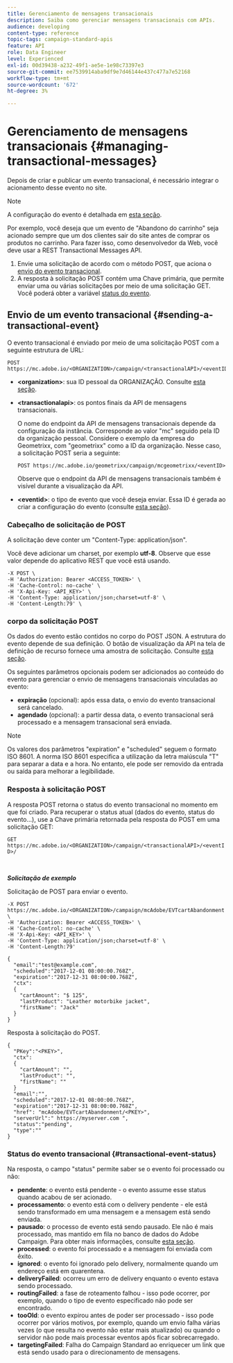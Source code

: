 ```yaml
---
title: Gerenciamento de mensagens transacionais
description: Saiba como gerenciar mensagens transacionais com APIs.
audience: developing
content-type: reference
topic-tags: campaign-standard-apis
feature: API
role: Data Engineer
level: Experienced
exl-id: 00d39438-a232-49f1-ae5e-1e98c73397e3
source-git-commit: ee7539914aba9df9e7d46144e437c477a7e52168
workflow-type: tm+mt
source-wordcount: '672'
ht-degree: 3%

---
```


# Gerenciamento de mensagens transacionais {#managing-transactional-messages}

Depois de criar e publicar um evento transacional, é necessário integrar o acionamento desse evento no site.

>[!NOTE]
>
>A configuração do evento é detalhada em [esta seção](../../channels/using/configuring-transactional-event.md).

Por exemplo, você deseja que um evento de &quot;Abandono do carrinho&quot; seja acionado sempre que um dos clientes sair do site antes de comprar os produtos no carrinho. Para fazer isso, como desenvolvedor da Web, você deve usar a REST Transactional Messages API.

1. Envie uma solicitação de acordo com o método POST, que aciona o [envio do evento transacional](#sending-a-transactional-event).
1. A resposta à solicitação POST contém uma Chave primária, que permite enviar uma ou várias solicitações por meio de uma solicitação GET. Você poderá obter a variável [status do evento](#transactional-event-status).

## Envio de um evento transacional {#sending-a-transactional-event}

O evento transacional é enviado por meio de uma solicitação POST com a seguinte estrutura de URL:

```
POST https://mc.adobe.io/<ORGANIZATION>/campaign/<transactionalAPI>/<eventID>
```

* **&lt;organization>**: sua ID pessoal da ORGANIZAÇÃO. Consulte [esta seção](../../api/using/must-read.md).

* **&lt;transactionalapi>**: os pontos finais da API de mensagens transacionais.

   O nome do endpoint da API de mensagens transacionais depende da configuração da instância. Corresponde ao valor &quot;mc&quot; seguido pela ID da organização pessoal. Considere o exemplo da empresa do Geometrixx, com &quot;geometrixx&quot; como a ID da organização. Nesse caso, a solicitação POST seria a seguinte:

   `POST https://mc.adobe.io/geometrixx/campaign/mcgeometrixx/<eventID>`

   Observe que o endpoint da API de mensagens transacionais também é visível durante a visualização da API.

* **&lt;eventid>**: o tipo de evento que você deseja enviar. Essa ID é gerada ao criar a configuração do evento (consulte [esta seção](../../channels/using/configuring-transactional-event.md#creating-an-event)).

### Cabeçalho de solicitação de POST

A solicitação deve conter um &quot;Content-Type: application/json&quot;.

Você deve adicionar um charset, por exemplo **utf-8**. Observe que esse valor depende do aplicativo REST que você está usando.

```
-X POST \
-H 'Authorization: Bearer <ACCESS_TOKEN>' \
-H 'Cache-Control: no-cache' \
-H 'X-Api-Key: <API_KEY>' \
-H 'Content-Type: application/json;charset=utf-8' \
-H 'Content-Length:79' \
```

### corpo da solicitação POST

Os dados do evento estão contidos no corpo do POST JSON. A estrutura do evento depende de sua definição. O botão de visualização da API na tela de definição de recurso fornece uma amostra de solicitação. Consulte [esta seção](../../channels/using/publishing-transactional-event.md#previewing-and-publishing-the-event).

Os seguintes parâmetros opcionais podem ser adicionados ao conteúdo do evento para gerenciar o envio de mensagens transacionais vinculadas ao evento:

* **expiração** (opcional): após essa data, o envio do evento transacional será cancelado.
* **agendado** (opcional): a partir dessa data, o evento transacional será processado e a mensagem transacional será enviada.

>[!NOTE]
>
>Os valores dos parâmetros &quot;expiration&quot; e &quot;scheduled&quot; seguem o formato ISO 8601. A norma ISO 8601 especifica a utilização da letra maiúscula &quot;T&quot; para separar a data e a hora. No entanto, ele pode ser removido da entrada ou saída para melhorar a legibilidade.

### Resposta à solicitação POST

A resposta POST retorna o status do evento transacional no momento em que foi criado. Para recuperar o status atual (dados do evento, status do evento...), use a Chave primária retornada pela resposta do POST em uma solicitação GET:

`GET https://mc.adobe.io/<ORGANIZATION>/campaign/<transactionalAPI>/<eventID>/`

<br/>

***Solicitação de exemplo***

Solicitação de POST para enviar o evento.

```
-X POST https://mc.adobe.io/<ORGANIZATION>/campaign/mcAdobe/EVTcartAbandonment \
-H 'Authorization: Bearer <ACCESS_TOKEN>' \
-H 'Cache-Control: no-cache' \
-H 'X-Api-Key: <API_KEY>' \
-H 'Content-Type: application/json;charset=utf-8' \
-H 'Content-Length:79'

{
  "email":"test@example.com",
  "scheduled":"2017-12-01 08:00:00.768Z",
  "expiration":"2017-12-31 08:00:00.768Z",
  "ctx":
  {
    "cartAmount": "$ 125",
    "lastProduct": "Leather motorbike jacket",
    "firstName": "Jack"
  }
}
```

Resposta à solicitação do POST.

```
{
  "PKey":"<PKEY>",
  "ctx":
  {
    "cartAmount": "",
    "lastProduct": "",
    "firstName": ""
  }
  "email":"",
  "scheduled":"2017-12-01 08:00:00.768Z",
  "expiration":"2017-12-31 08:00:00.768Z",
  "href": "mcAdobe/EVTcartAbandonment/<PKEY>",
  "serverUrl":" https://myserver.com ",
  "status":"pending",
  "type":""
}
```

### Status do evento transacional {#transactional-event-status}

Na resposta, o campo &quot;status&quot; permite saber se o evento foi processado ou não:

* **pendente**: o evento está pendente - o evento assume esse status quando acabou de ser acionado.
* **processamento**: o evento está com o delivery pendente - ele está sendo transformado em uma mensagem e a mensagem está sendo enviada.
* **pausado**: o processo de evento está sendo pausado. Ele não é mais processado, mas mantido em fila no banco de dados do Adobe Campaign. Para obter mais informações, consulte [esta seção](../../channels/using/publishing-transactional-message.md#suspending-a-transactional-message-publication).
* **processed**: o evento foi processado e a mensagem foi enviada com êxito.
* **ignored**: o evento foi ignorado pelo delivery, normalmente quando um endereço está em quarentena.
* **deliveryFailed**: ocorreu um erro de delivery enquanto o evento estava sendo processado.
* **routingFailed**: a fase de roteamento falhou - isso pode ocorrer, por exemplo, quando o tipo de evento especificado não pode ser encontrado.
* **tooOld**: o evento expirou antes de poder ser processado - isso pode ocorrer por vários motivos, por exemplo, quando um envio falha várias vezes (o que resulta no evento não estar mais atualizado) ou quando o servidor não pode mais processar eventos após ficar sobrecarregado.
* **targetingFailed**: Falha do Campaign Standard ao enriquecer um link que está sendo usado para o direcionamento de mensagens.
